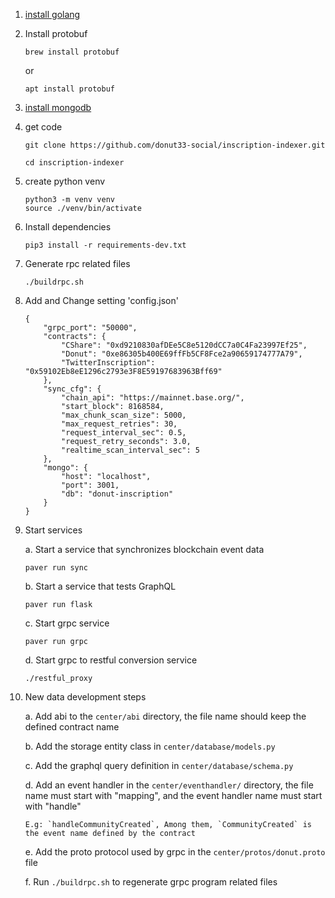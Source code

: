 1. [install golang](https://go.dev/doc/install)
2. Install protobuf
    ```
    brew install protobuf
    ```
    or
    ```
    apt install protobuf
    ```
3. [install mongodb](https://docs.mongodb.com/manual/installation/)
4. get code
    ```
    git clone https://github.com/donut33-social/inscription-indexer.git

    cd inscription-indexer
    ```
5. create python venv
    ```
    python3 -m venv venv
    source ./venv/bin/activate
    ```
6. Install dependencies
    ```
    pip3 install -r requirements-dev.txt
    ```
7. Generate rpc related files
    ```
    ./buildrpc.sh
    ```
8. Add and Change setting 'config.json'
    ```
    {
        "grpc_port": "50000",
        "contracts": {
            "CShare": "0xd9210830afDEe5C8e5120dCC7a0C4Fa23997Ef25",
            "Donut": "0xe86305b400E69ffFb5CF8Fce2a90659174777A79",
            "TwitterInscription": "0x59102Eb8eE1296c2793e3F8E59197683963Bff69"
        },
        "sync_cfg": {
            "chain_api": "https://mainnet.base.org/",
            "start_block": 8168584,
            "max_chunk_scan_size": 5000,
            "max_request_retries": 30,
            "request_interval_sec": 0.5,
            "request_retry_seconds": 3.0,
            "realtime_scan_interval_sec": 5
        },
        "mongo": {
            "host": "localhost",
            "port": 3001,
            "db": "donut-inscription"
        }
    }
    ```
9. Start services

    a. Start a service that synchronizes blockchain event data
    ```
    paver run sync
    ```
    b. Start a service that tests GraphQL
    ```
    paver run flask
    ```
    c. Start grpc service
    ```
    paver run grpc
    ```
    d. Start grpc to restful conversion service
    ```
    ./restful_proxy
    ```

10. New data development steps

    a. Add abi to the `center/abi` directory, the file name should keep the defined contract name

    b. Add the storage entity class in `center/database/models.py`

    c. Add the graphql query definition in `center/database/schema.py`

    d. Add an event handler in the `center/eventhandler/` directory, the file name must start with "mapping", and the event handler name must start with "handle"

        E.g: `handleCommunityCreated`, Among them, `CommunityCreated` is the event name defined by the contract

    e. Add the proto protocol used by grpc in the `center/protos/donut.proto` file

    f. Run `./buildrpc.sh` to regenerate grpc program related files